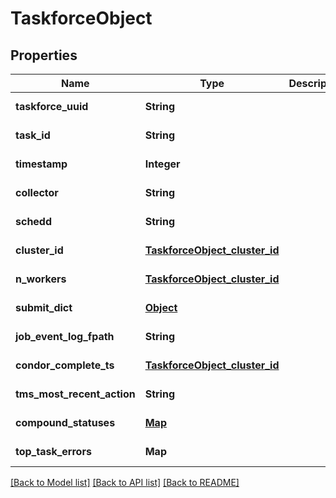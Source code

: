 # TaskforceObject
## Properties

| Name | Type | Description | Notes |
|------------ | ------------- | ------------- | -------------|
| **taskforce\_uuid** | **String** |  | [default to null] |
| **task\_id** | **String** |  | [default to null] |
| **timestamp** | **Integer** |  | [default to null] |
| **collector** | **String** |  | [default to null] |
| **schedd** | **String** |  | [default to null] |
| **cluster\_id** | [**TaskforceObject_cluster_id**](TaskforceObject_cluster_id.md) |  | [default to null] |
| **n\_workers** | [**TaskforceObject_cluster_id**](TaskforceObject_cluster_id.md) |  | [default to null] |
| **submit\_dict** | [**Object**](.md) |  | [default to null] |
| **job\_event\_log\_fpath** | **String** |  | [default to null] |
| **condor\_complete\_ts** | [**TaskforceObject_cluster_id**](TaskforceObject_cluster_id.md) |  | [default to null] |
| **tms\_most\_recent\_action** | **String** |  | [default to null] |
| **compound\_statuses** | [**Map**](map.md) |  | [default to null] |
| **top\_task\_errors** | **Map** |  | [default to null] |

[[Back to Model list]](../README.md#documentation-for-models) [[Back to API list]](../README.md#documentation-for-api-endpoints) [[Back to README]](../README.md)

